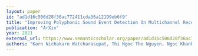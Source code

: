 ```yaml
---
layout: paper
id: "ad1d16c506d28f36ac772411cda36a12199eb6f9"
title: "Improving Polyphonic Sound Event Detection On Multichannel Recordings With The Sørensen-Dice Coefficient Loss And Transfer Learning"
publication: "ArXiv"
year: 2021
external_url: https://www.semanticscholar.org/paper/ad1d16c506d28f36ac772411cda36a12199eb6f9
authors: "Karn Nichakarn Watcharasupat, Thi Ngoc Tho Nguyen, Ngoc Khanh Nguyen, Zhen Jian Lee, Douglas L. Jones, W. Gan"
---
```

